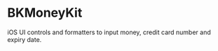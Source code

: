 BKMoneyKit
==========

iOS UI controls and formatters to input money, credit card number and expiry date.
